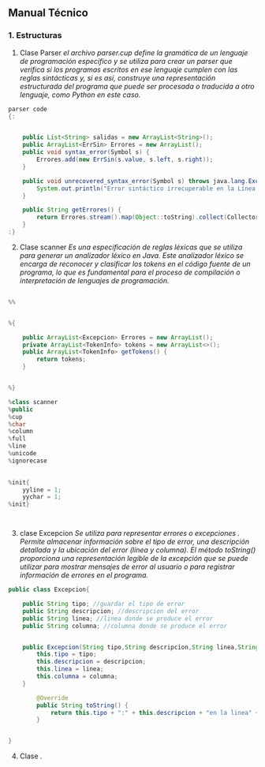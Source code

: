 ##  **Manual Técnico**

### 1. **Estructuras**

1. Clase Parser
    *el archivo parser.cup define la gramática de un lenguaje de programación específico y se utiliza para crear un parser que verifica si los programas escritos en ese lenguaje cumplen con las reglas sintácticas y, si es así, construye una representación estructurada del programa que puede ser procesada o traducida a otro lenguaje, como Python en este caso.*

```java
parser code
{:


    public List<String> salidas = new ArrayList<String>();
    public ArrayList<ErrSin> Errores = new ArrayList();
    public void syntax_error(Symbol s) {
        Errores.add(new ErrSin(s.value, s.left, s.right));
    }

    public void unrecovered_syntax_error(Symbol s) throws java.lang.Exception {
        System.out.println("Error sintáctico irrecuperable en la Línea " + (s.left) + " Columna " + s.right + ". Componente " + s.value + " no reconocido.");
    }

    public String getErrores() {
        return Errores.stream().map(Object::toString).collect(Collectors.joining("\n-> "));
    }
:}


```

2. Clase scanner
     *Es una especificación de reglas léxicas que se utiliza para generar un analizador léxico en Java. Este analizador léxico se encarga de reconocer y clasificar los tokens en el código fuente de un programa, lo que es fundamental para el proceso de compilación o interpretación de lenguajes de programación.*

```java

%%


%{

    public ArrayList<Excepcion> Errores = new ArrayList();
    private ArrayList<TokenInfo> tokens = new ArrayList<>();
    public ArrayList<TokenInfo> getTokens() {
        return tokens;
    }


%}

%class scanner  
%public 
%cup            
%char           
%column
%full
%line           
%unicode        
%ignorecase     

 
%init{
    yyline = 1;
    yychar = 1;
%init}




```

3. clase Excepcion
    *Se utiliza para representar errores o excepciones . Permite almacenar información sobre el tipo de error, una descripción detallada y la ubicación del error (línea y columna). El método toString() proporciona una representación legible de la excepción que se puede utilizar para mostrar mensajes de error al usuario o para registrar información de errores en el programa.*
    

```java
public class Excepcion{

    public String tipo; //guardar el tipo de error
    public String descripcion; //descripcion del error
    public String linea; //linea donde se produce el error
    public String columna; //columna donde se produce el error


    public Excepcion(String tipo,String descripcion,String linea,String columna) {
        this.tipo = tipo;
        this.descripcion = descripcion;
        this.linea = linea;
        this.columna = columna;
    }

        @Override
        public String toString() {
            return this.tipo + ":" + this.descripcion + "en la linea" + this.linea + "y columna " + this.columna;
        }


}

```
 
4. Clase 
    *.*

```java

```
